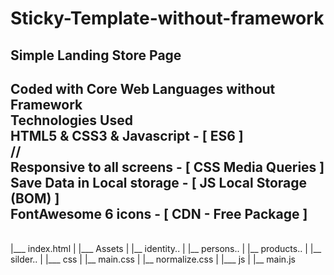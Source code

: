 # Sticky-Template-without-framework
Simple Landing Store Page 
<br>
----
Coded with Core Web Languages without Framework
<br>
Technologies Used
<br>
HTML5 & CSS3 & Javascript  - [ ES6 ]
<br>
//
<br>
Responsive to all screens  - [ CSS Media Queries ] 
<br>
Save Data in Local storage - [ JS Local Storage (BOM) ] 
<br>
FontAwesome 6 icons        - [ CDN - Free Package ] 
<br>
----
<br>
|___ index.html
|
|___ Assets 
|     |__ identity..
|     |__ persons..
|     |__ products..
|     |__ silder..
|
|___ css 
|     |__ main.css
|     |__ normalize.css
|
|___ js 
|     |__ main.js

